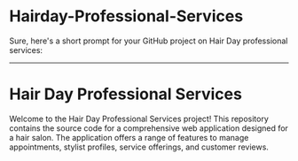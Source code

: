 # Hairday-Professional-Services
Sure, here's a short prompt for your GitHub project on Hair Day professional services:

---

# Hair Day Professional Services

Welcome to the Hair Day Professional Services project! This repository contains the source code for a comprehensive web application designed for a hair salon. The application offers a range of features to manage appointments, stylist profiles, service offerings, and customer reviews. 

